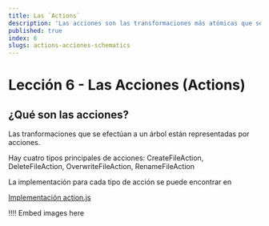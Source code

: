 ```yaml
---
title: Las `Actions`
description: 'Las acciones son las transformaciones más atómicas que se le hacen a un árbol'
published: true
index: 6
slugs: actions-acciones-schematics
---
```


# Lección 6 - Las Acciones (Actions)

## ¿Qué son las acciones?

Las tranformaciones que se efectúan a un árbol están representadas por acciones.

Hay cuatro tipos principales de acciones: CreateFileAction, DeleteFileAction, OverwriteFileAction, RenameFileAction

La implementación para cada tipo de acción se puede encontrar en 

[Implementación action.js](node_modules/@angular-devkit/schematics/src/tree/action.js)


!!!! Embed images here

